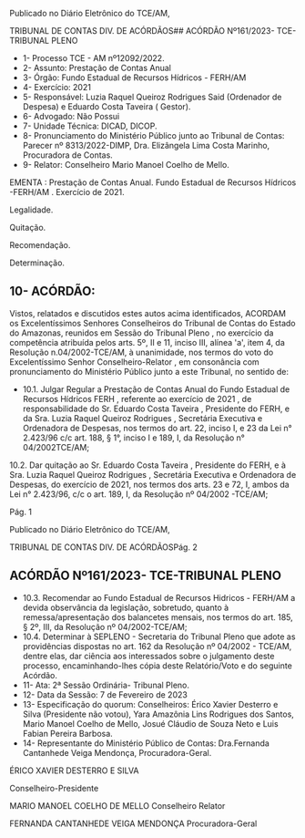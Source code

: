 Publicado  no  Diário  Eletrônico do TCE/AM,

TRIBUNAL DE CONTAS DIV. DE ACÓRDÃOS## ACÓRDÃO Nº161/2023- TCE-TRIBUNAL PLENO

- 1- Processo TCE - AM nº12092/2022.
- 2- Assunto: Prestação de Contas Anual
- 3- Órgão: Fundo Estadual de Recursos Hídricos - FERH/AM
- 4- Exercício: 2021
- 5- Responsável: Luzia  Raquel  Queiroz  Rodrigues  Said  (Ordenador  de  Despesa)  e Eduardo Costa Taveira ( Gestor).
- 6- Advogado: Não Possui
- 7- Unidade Técnica: DICAD,  DICOP.
- 8- Pronunciamento  do  Ministério  Público  junto  ao  Tribunal  de  Contas: Parecer  nº 8313/2022-DIMP, Dra. Elizângela Lima Costa Marinho, Procuradora de Contas.
- 9- Relator: Conselheiro Mario Manoel Coelho de Mello.

EMENTA : Prestação de Contas Anual. Fundo Estadual de Recursos Hídricos -FERH/AM  . Exercício de 2021.

Legalidade.

Quitação.

Recomendação.

Determinação.

## 10-  ACÓRDÃO:

Vistos, relatados e discutidos estes autos acima identificados, ACORDAM os Excelentíssimos Senhores Conselheiros do Tribunal de Contas do Estado do Amazonas, reunidos em Sessão do Tribunal Pleno , no exercício da competência atribuída pelos arts. 5º, II e 11, inciso III, alínea 'a', item 4, da Resolução n.04/2002-TCE/AM, à unanimidade, nos termos do voto do Excelentíssimo Senhor Conselheiro-Relator , em consonância com pronunciamento do Ministério Público junto a este Tribunal, no sentido de:

- 10.1. Julgar  Regular a  Prestação  de  Contas  Anual do  Fundo  Estadual  de Recursos  Hídricos  FERH , referente ao exercício de 2021 , de responsabilidade do Sr. Eduardo Costa Taveira , Presidente do FERH, e da Sra. Luzia  Raquel  Queiroz  Rodrigues , Secretária  Executiva  e Ordenadora de Despesas, nos termos do art. 22, inciso I, e 23 da Lei n° 2.423/96  c/c  art.  188,  §  1°,  inciso  I  e  189,  I,  da  Resolução  n°  04/2002TCE/AM;

10.2. Dar quitação ao  Sr. Eduardo Costa Taveira , Presidente do FERH, e à Sra. Luzia Raquel Queiroz Rodrigues , Secretária Executiva e Ordenadora de Despesas, do exercício de 2021, nos termos dos arts. 23 e  72,  I,  ambos  da  Lei  n°  2.423/96,  c/c  o  art.  189,  I,  da  Resolução  nº 04/2002 -TCE/AM;

Pág. 1

Publicado  no  Diário  Eletrônico do TCE/AM,

TRIBUNAL DE CONTAS DIV. DE ACÓRDÃOSPág. 2

## ACÓRDÃO Nº161/2023- TCE-TRIBUNAL PLENO

- 10.3. Recomendar ao  Fundo  Estadual  de  Recursos  Hidricos  -  FERH/AM  a devida observância da legislação, sobretudo, quanto à remessa/apresentação dos balancetes mensais, nos termos do art. 185, § 2º, III, da Resolução nº 04/2002-TCE/AM;
- 10.4. Determinar à  SEPLENO  -  Secretaria  do  Tribunal  Pleno  que  adote  as providências dispostas no art. 162 da Resolução nº 04/2002 - TCE/AM, dentre  elas,  dar  ciência  aos  interessados  sobre  o  julgamento  deste processo,  encaminhando-lhes  cópia  deste  Relatório/Voto  e  do  seguinte Acórdão.
- 11-  Ata: 2ª Sessão Ordinária- Tribunal Pleno.
- 12-  Data da Sessão: 7 de Fevereiro de 2023
- 13-  Especificação do quorum: Conselheiros: Érico Xavier Desterro e Silva (Presidente não votou), Yara Amazônia Lins Rodrigues dos Santos, Mario Manoel Coelho de Mello, Josué Cláudio de Souza Neto e Luis Fabian Pereira Barbosa.
- 14-  Representante do Ministério Público de Contas: Dra.Fernanda Cantanhede Veiga Mendonça, Procuradora-Geral.

ÉRICO XAVIER DESTERRO E SILVA

Conselheiro-Presidente

MARIO MANOEL COELHO DE MELLO Conselheiro Relator

FERNANDA CANTANHEDE VEIGA MENDONÇA Procuradora-Geral